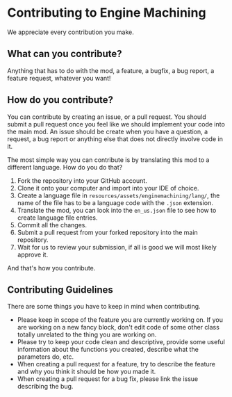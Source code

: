 # Contributing to Engine Machining
We appreciate every contribution you make.
## What can you contribute?
Anything that has to do with the mod, a feature, a bugfix, a bug report, a feature request, whatever you want!
## How do you contribute?
You can contribute by creating an issue, or a pull request. You should submit a pull request once you feel like we should implement your code into the main mod. An issue should be create when you have a question, a request, a bug report or anything else that does not directly involve code in it.

The most simple way you can contribute is by translating this mod to a different language. How do you do that?
1. Fork the repository into your GitHub account.
1. Clone it onto your computer and import into your IDE of choice.
1. Create a language file in `resources/assets/enginemachining/lang/`, the name of the file has to be a language code with the `.json` extension.
1. Translate the mod, you can look into the `en_us.json` file to see how to create language file entries.
1. Commit all the changes.
1. Submit a pull request from your forked repository into the main repository.
1. Wait for us to review your submission, if all is good we will most likely approve it.

And that's how you contribute.

## Contributing Guidelines
There are some things you have to keep in mind when contributing.
 - Please keep in scope of the feature you are currently working on. If you are working on a new fancy block, don't edit code of some other class totally unrelated to the thing you are working on.
 - Please try to keep your code clean and descriptive, provide some useful information about the functions you created, describe what the parameters do, etc.
 - When creating a pull request for a feature, try to describe the feature and why you think it should be how you made it.
 - When creating a pull request for a bug fix, please link the issue describing the bug.

